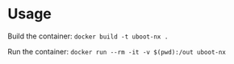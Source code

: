 # Usage

Build the container:
`docker build -t uboot-nx .`

Run the container:
`docker run --rm -it -v $(pwd):/out uboot-nx`
